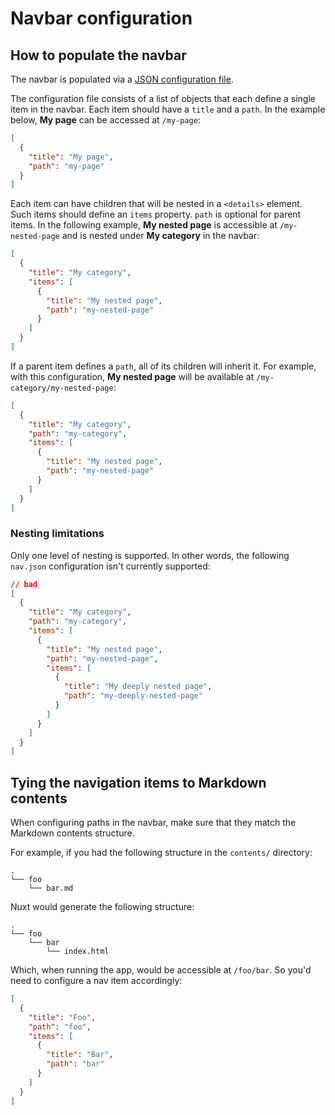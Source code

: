 # Navbar configuration

## How to populate the navbar

The navbar is populated via a [JSON configuration file](../nav.json).

The configuration file consists of a list of objects that each define a single item in the navbar.
Each item should have a `title` and a `path`. In the example below, **My page** can be accessed at
`/my-page`:

```json
[
  {
    "title": "My page",
    "path": "my-page"
  }
]
```

Each item can have children that will be nested in a `<details>` element. Such items should define
an `items` property. `path` is optional for parent items. In the following example,
**My nested page** is accessible at `/my-nested-page` and is nested under **My category** in the
navbar:

```json
[
  {
    "title": "My category",
    "items": [
      {
        "title": "My nested page",
        "path": "my-nested-page"
      }
    ]
  }
]
```

If a parent item defines a `path`, all of its children will inherit it. For example, with this
configuration, **My nested page** will be available at `/my-category/my-nested-page`:

```json
[
  {
    "title": "My category",
    "path": "my-category",
    "items": [
      {
        "title": "My nested page",
        "path": "my-nested-page"
      }
    ]
  }
]
```

### Nesting limitations

Only one level of nesting is supported. In other words, the following `nav.json` configuration isn't currently supported:

```json
// bad
[
  {
    "title": "My category",
    "path": "my-category",
    "items": [
      {
        "title": "My nested page",
        "path": "my-nested-page",
        "items": [
          {
            "title": "My deeply nested page",
            "path": "my-deeply-nested-page"
          }
        ]
      }
    ]
  }
]
```

## Tying the navigation items to Markdown contents

When configuring paths in the navbar, make sure that they match the Markdown contents structure.

For example, if you had the following structure in the `contents/` directory:

```
.
└── foo
    └── bar.md  
```

Nuxt would generate the following structure:

```
.
└── foo
    └── bar
        └── index.html
```

Which, when running the app, would be accessible at `/foo/bar`. So you'd need to configure a nav
item accordingly:

```json
[
  {
    "title": "Foo",
    "path": "foo",
    "items": [
      {
        "title": "Bar",
        "path": "bar"
      }
    ]
  }
]
```
